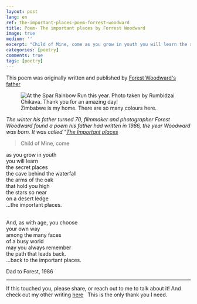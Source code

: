 ```yaml
---
layout: post
lang: en
ref: the-important-places-poem-forrest-woodward
title: Poem- The important places by Forrest Woodward
image: true
medium: ''
excerpt: "Child of Mine, come as you grow in youth you will learn the secret places, the cave behind the waterfall"
categories: [poetry]
comments: true
tags: [poetry]
---
```


This poem was originally written and published by [Forest Woodward's father](https://www.artifactuprising.com/the-important-places)

<figure class="sidebar">
  <img
  	srcset="{{ site.assets }}{{ site.images }}africa-country-1-large.jpg 2000w,
  	        {{ site.assets }}{{ site.images }}africa-country-1.jpg 1000w,
  	        {{ site.assets }}{{ site.images }}africa-country-1-small.jpg 500w"
    sizes="(min-width: 769px): 25vw, calc(100vw - 4rem)"
  	src="{{ site.assets }}{{ site.images }}africa-country-1.jpg"
  	alt="At the Spar Rainbow Run this year. Photo taken by Rumbidzai Chikava. Thank you for an amazing day!">
  <figcaption>Zimbabwe is my home. There are so many colours here.</figcaption>
</figure>

*The winter his father turned 70, filmmaker and photographer Forest Woodward found a poem his father had written in 1986, the year Woodward was born. It was called "[The Important places](https://www.artifactuprising.com/the-important-places)*

>Child of Mine, come

as you grow in youth<br>
you will learn<br>
the secret places<br>
the cave behind the waterfall<br>
the arms of the oak<br>
that hold you high<br>
the stars so near<br>
on a desert ledge<br>
...the important places.<br>

<br>
And, as with age, you choose<br>
your own way<br>
among the many faces<br>
of a busy world<br>
may you always remember<br>
the path that leads back.<br>
...back to the important places.<br>


Dad to Forest, 1986<br>


---

If this touched you, please share, or reach out to me to talk about it! And check out my other writing [here](http://medium.com/@tanakachingonzo)
 
This is the only thank you I need.
